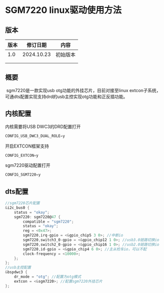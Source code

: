 # SGM7220 linux驱动使用方法

## 版本

| 版本 | 修订日期   | 内容     |
| ---- | ---------- | -------- |
| 1.0  | 2024.10.23 | 初始版本 |
|      |            |          |
|      |            |          |

## 概要

​		sgm7220是一款实现usb otg功能的外挂芯片，目前对接至linux extcon子系统，可通dts配置实现支持drd的usb主控实现otg功能和正反插功能。

## 内核配置

内核需要将USB DWC3的DRD配置打开

```c
CONFIG_USB_DWC3_DUAL_ROLE=y
```

开启EXTCON框架支持

```c
CONFIG_EXTCON=y
```

sgm7220驱动配置打开

```c
CONFIG_SGM7220=y
```

## dts配置

```c
//sgm7220芯片配置
&i2c_bus0 {
	status = "okay";
	sgm7220: sgm7220@47 {
		compatible = "sgm7220";
		status = "okay";
		reg = <0x47>;
		sgm7220,irq-gpio = <&gpio_chip5 3 0>; //中断io
		sgm7220,switch3_0-gpio = <&gpio_chip12 1 0>; //usb3.0链路切换io
		sgm7220,switch2_0-gpio = <&gpio_chip16 1 0>; //usb2.0链路切换io
		sgm7220,id-gpio = <&gpio_chip4 6 0>; //主从检车io，可以不配
		clock-frequency = <10000>;
	};
};
//usb主控配置
&bspdwc3 {
	dr_mode = "otg"; //配置为otg模式
	extcon = <&sgm7220>; //配置sgm7220外挂芯片
};
```

